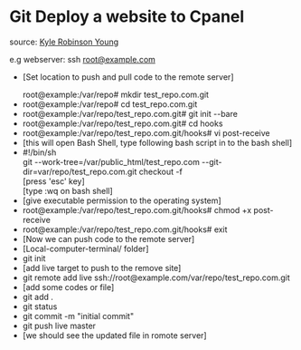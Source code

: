 
<h1>Git Deploy a website to Cpanel</h1>

<p>source: <a href="https://youtu.be/9qIK8ZC9BnU" target="_blank">Kyle Robinson Young</a></p>

e.g webserver: ssh root@example.com
<ul>
  <li>
    <p>[Set location to push and pull code to the remote server]</p>
    root@example:/var/repo# mkdir test_repo.com.git
  </li>
  <li>root@example:/var/repo# cd test_repo.com.git</li>
  <li>root@example:/var/repo/test_repo.com.git# git init --bare</li>
  <li>root@example:/var/repo/test_repo.com.git# cd hooks</li>
  <li>root@example:/var/repo/test_repo.com.git/hooks# vi post-receive</li>
  <li>[this will open Bash Shell, type following bash script in to the bash shell]</li>
  <li>#!/bin/sh<br />
    git --work-tree=/var/public_html/test_repo.com --git-dir=var/repo/test_repo.com.git checkout -f
    <br />[press 'esc' key]
    <br />[type :wq on bash shell]
  </li>
  <li>[give executable permission to the operating system]</li>
  <li>root@example:/var/repo/test_repo.com.git/hooks# chmod +x post-receive</li>
  <li>root@example:/var/repo/test_repo.com.git/hooks# exit</li>
  <li>[Now we can push code to the remote server]</li>
  <li>[Local-computer-terminal/ folder]</li>
  <li>git init</li>
  <li>[add live target to push to the remove site]</li>
  <li>git remote add live ssh://root@example.com/var/repo/test_repo.com.git</li>
  <li>[add some codes or file]</li>
  <li>git add .</li>
  <li>git status</li>
  <li>git commit -m "initial commit"</li>
  <li>git push live master</li>
  <li>[we should see the updated file in romote server]</li>
    
  </ul>
